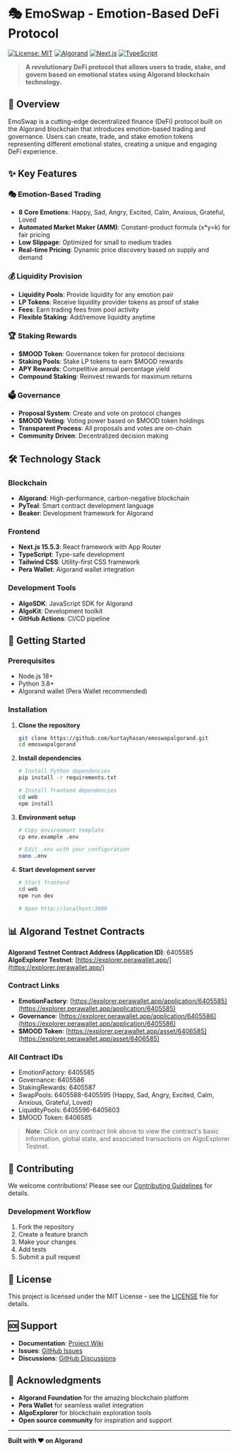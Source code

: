 # 🎭 EmoSwap - Emotion-Based DeFi Protocol

[![License: MIT](https://img.shields.io/badge/License-MIT-yellow.svg)](https://opensource.org/licenses/MIT)
[![Algorand](https://img.shields.io/badge/Algorand-Testnet-blue.svg)](https://testnet.algoexplorer.io/)
[![Next.js](https://img.shields.io/badge/Next.js-15.5.3-black.svg)](https://nextjs.org/)
[![TypeScript](https://img.shields.io/badge/TypeScript-5.0-blue.svg)](https://www.typescriptlang.org/)

> **A revolutionary DeFi protocol that allows users to trade, stake, and govern based on emotional states using Algorand blockchain technology.**

## 🌟 Overview

EmoSwap is a cutting-edge decentralized finance (DeFi) protocol built on the Algorand blockchain that introduces emotion-based trading and governance. Users can create, trade, and stake emotion tokens representing different emotional states, creating a unique and engaging DeFi experience.

## ✨ Key Features

### 🎭 Emotion-Based Trading
- **8 Core Emotions**: Happy, Sad, Angry, Excited, Calm, Anxious, Grateful, Loved
- **Automated Market Maker (AMM)**: Constant-product formula (x*y=k) for fair pricing
- **Low Slippage**: Optimized for small to medium trades
- **Real-time Pricing**: Dynamic price discovery based on supply and demand

### 💰 Liquidity Provision
- **Liquidity Pools**: Provide liquidity for any emotion pair
- **LP Tokens**: Receive liquidity provider tokens as proof of stake
- **Fees**: Earn trading fees from pool activity
- **Flexible Staking**: Add/remove liquidity anytime

### 🏆 Staking Rewards
- **$MOOD Token**: Governance token for protocol decisions
- **Staking Pools**: Stake LP tokens to earn $MOOD rewards
- **APY Rewards**: Competitive annual percentage yield
- **Compound Staking**: Reinvest rewards for maximum returns

### 🗳️ Governance
- **Proposal System**: Create and vote on protocol changes
- **$MOOD Voting**: Voting power based on $MOOD token holdings
- **Transparent Process**: All proposals and votes are on-chain
- **Community Driven**: Decentralized decision making

## 🛠️ Technology Stack

### Blockchain
- **Algorand**: High-performance, carbon-negative blockchain
- **PyTeal**: Smart contract development language
- **Beaker**: Development framework for Algorand

### Frontend
- **Next.js 15.5.3**: React framework with App Router
- **TypeScript**: Type-safe development
- **Tailwind CSS**: Utility-first CSS framework
- **Pera Wallet**: Algorand wallet integration

### Development Tools
- **AlgoSDK**: JavaScript SDK for Algorand
- **AlgoKit**: Development toolkit
- **GitHub Actions**: CI/CD pipeline

## 🚀 Getting Started

### Prerequisites
- Node.js 18+ 
- Python 3.8+
- Algorand wallet (Pera Wallet recommended)

### Installation

1. **Clone the repository**
   ```bash
   git clone https://github.com/kurtayhasan/emoswapalgorand.git
   cd emoswapalgorand
   ```

2. **Install dependencies**
   ```bash
   # Install Python dependencies
   pip install -r requirements.txt
   
   # Install frontend dependencies
   cd web
   npm install
   ```

3. **Environment setup**
   ```bash
   # Copy environment template
   cp env.example .env
   
   # Edit .env with your configuration
   nano .env
   ```

4. **Start development server**
   ```bash
   # Start frontend
   cd web
   npm run dev
   
   # Open http://localhost:3000
   ```

## 📊 Algorand Testnet Contracts

**Algorand Testnet Contract Address (Application ID)**: 6405585  
**AlgoExplorer Testnet**: [https://explorer.perawallet.app/](https://explorer.perawallet.app/)

### Contract Links
- **EmotionFactory**: [https://explorer.perawallet.app/application/6405585](https://explorer.perawallet.app/application/6405585)
- **Governance**: [https://explorer.perawallet.app/application/6405586](https://explorer.perawallet.app/application/6405586)
- **$MOOD Token**: [https://explorer.perawallet.app/asset/6406585](https://explorer.perawallet.app/asset/6406585)

### All Contract IDs
- EmotionFactory: 6405585
- Governance: 6405586
- StakingRewards: 6405587
- SwapPools: 6405588-6405595 (Happy, Sad, Angry, Excited, Calm, Anxious, Grateful, Loved)
- LiquidityPools: 6405596-6405603
- $MOOD Token: 6406585

> **Note**: Click on any contract link above to view the contract's basic information, global state, and associated transactions on AlgoExplorer Testnet.

## 🤝 Contributing

We welcome contributions! Please see our [Contributing Guidelines](CONTRIBUTING.md) for details.

### Development Workflow
1. Fork the repository
2. Create a feature branch
3. Make your changes
4. Add tests
5. Submit a pull request

## 📄 License

This project is licensed under the MIT License - see the [LICENSE](LICENSE) file for details.

## 🆘 Support

- **Documentation**: [Project Wiki](https://github.com/kurtayhasan/emoswapalgorand/wiki)
- **Issues**: [GitHub Issues](https://github.com/kurtayhasan/emoswapalgorand/issues)
- **Discussions**: [GitHub Discussions](https://github.com/kurtayhasan/emoswapalgorand/discussions)

## 🙏 Acknowledgments

- **Algorand Foundation** for the amazing blockchain platform
- **Pera Wallet** for seamless wallet integration
- **AlgoExplorer** for blockchain exploration tools
- **Open source community** for inspiration and support

---

**Built with ❤️ on Algorand**

